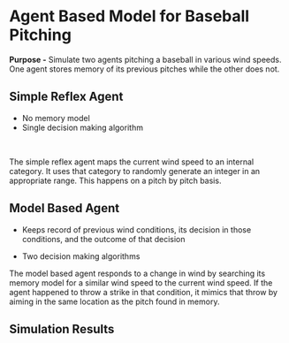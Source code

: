 # Agent Based Model for Baseball Pitching #

**Purpose -** Simulate two agents pitching a baseball in various wind speeds.
One agent stores memory of its previous pitches while the other
does not.

## Simple Reflex Agent ##
- No memory model
- Single decision making algorithm
<br>

The simple reflex agent maps the current wind speed
to an internal category. It uses that category to randomly
generate an integer in an appropriate range. This happens on a
pitch by pitch basis.

## Model Based Agent ##
- Keeps record of previous wind conditions, 
its decision in those conditions, and the outcome
of that decision

- Two decision making algorithms

The model based agent responds to a change in wind by
searching its memory model for a similar wind speed to the 
current wind speed. If the agent happened to throw a strike
in that condition, it mimics that throw by aiming in the same
location as the pitch found in memory.

## Simulation Results ##

